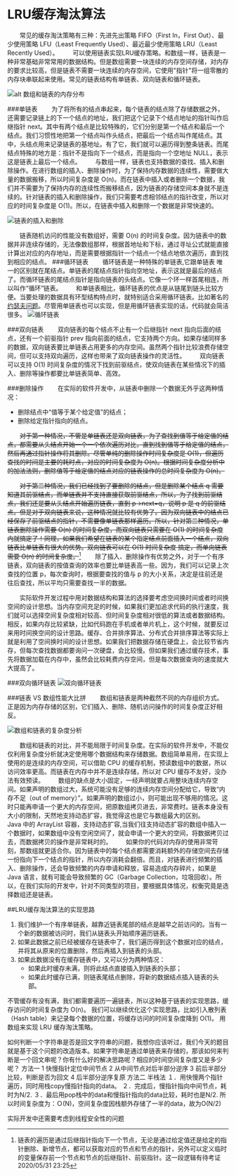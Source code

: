LRU缓存淘汰算法
===

&emsp;&emsp;常见的缓存淘汰策略有三种：先进先出策略 FIFO（First In，First Out）、最少使用策略 LFU（Least Frequently Used）、最近最少使用策略 LRU（Least Recently Used）。
&emsp;&emsp;可以使用链表实现LRU缓存策略。和数组一样，链表是一种非常基础非常常用的数据结构。但是数组需要一块连续的内存空间存储，对内存的要求比较高，但是链表不需要一块连续的内存空间，它使用"指针"将一组零散的内存块串联起来使用。常见的链表结构有单链表、双向链表和循环链表。

![alt 数组和链表的内存分布](assert/LinkedListAndArray.jpg)

###单链表
&emsp;&emsp;为了将所有的结点串起来，每个链表的结点除了存储数据之外，还需要记录链上的下一个结点的地址，我们把这个记录下个结点地址的指针叫作后继指针 next。其中有两个结点是比较特殊的，它们分别是第一个结点和最后一个结点。我们习惯性地把第一个结点叫作头结点，把最后一个结点叫作尾结点。其中，头结点用来记录链表的基地址。有了它，我们就可以遍历得到整条链表。而尾结点特殊的地方是：指针不是指向下一个结点，而是指向一个空地址 NULL，表示这是链表上最后一个结点。
&emsp;&emsp;与数组一样，链表也支持数据的查找、插入和删除操作。在进行数组的插入、删除操作时，为了保持内存数据的连续性，需要做大量的数据搬移，所以时间复杂度是 O(n)。而在链表中插入或者删除一个数据，我们并不需要为了保持内存的连续性而搬移结点，因为链表的存储空间本身就不是连续的。针对链表的插入和删除操作，我们只需要考虑相邻结点的指针改变，所以对应的时间复杂度是 O(1)。所以，在链表中插入和删除一个数据是非常快速的。

![链表的插入和删除](assert/LinkedListAddAndDelete.jpg)

&emsp;&emsp;链表随机访问的性能没有数组好，需要 O(n) 的时间复杂度。因为链表中的数据并非连续存储的，无法像数组那样，根据首地址和下标，通过寻址公式就能直接计算出对应的内存地址，而是需要根据指针一个结点一个结点地依次遍历，直到找到相应的结点。
###循环链表
&emsp;&emsp;循环链表是一种特殊的单链表,它跟单链表 唯一的区别就在尾结点。单链表的尾结点指针指向空地址，表示这就是最后的结点了。而循环链表的尾结点指针是指向链表的头结点。它像一个环一样首尾相连，所以叫作“循环”链表。
&emsp;&emsp;和单链表相比，循环链表的优点是从链尾到链头比较方便。当要处理的数据具有环型结构特点时，就特别适合采用循环链表。比如著名的[约瑟夫问题](https://zh.wikipedia.org/wiki/%E7%BA%A6%E7%91%9F%E5%A4%AB%E6%96%AF%E9%97%AE%E9%A2%98)。尽管用单链表也可以实现，但是用循环链表实现的话，代码就会简洁很多。
![循环链表](assert/CircularLinkedList.jpg)

###双向链表
&emsp;&emsp;双向链表的每个结点不止有一个后继指针 next 指向后面的结点，还有一个前驱指针 prev 指向前面的结点，它支持两个方向。如果存储同样多的数据，双向链表要比单链表占用更多的内存空间。虽然两个指针比较浪费存储空间，但可以支持双向遍历，这样也带来了双向链表操作的灵活性。
&emsp;&emsp;双向链表可以支持 O(1) 时间复杂度的情况下找到前驱结点，使双向链表在某些情况下的插入、删除等操作都要比单链表简单、高效。

###删除操作
&emsp;&emsp;在实际的软件开发中，从链表中删除一个数据无外乎这两种情况：
+ 删除结点中“值等于某个给定值”的结点；
+ 删除给定指针指向的结点。

&emsp;&emsp;~~对于第一种情况，不管是单链表还是双向链表，为了查找到值等于给定值的结点，都需要从头结点开始一个一个依次遍历对比，直到找到值等于给定值的结点，然后再通过指针操作将其删除。尽管单纯的删除操作时间复杂度是 O(1)，但遍历查找的时间是主要的耗时点，对应的时间复杂度为 O(n)。根据时间复杂度分析中的加法法则，删除值等于给定值的结点对应的链表操作的总时间复杂度为 O(n)。~~

&emsp;&emsp;~~对于第二种情况，我们已经找到了要删除的结点，但是删除某个结点 q 需要知道其前驱结点，而单链表并不支持直接获取前驱结点，所以，为了找到前驱结点，我们还是要从头结点开始遍历链表，直到 p->next=q，说明 p 是 q 的前驱结点。但是对于双向链表来说，这种情况就比较有优势了。因为双向链表中的结点已经保存了前驱结点的指针，不需要像单链表那样遍历。所以，针对第二种情况，单链表删除操作需要 O(n) 的时间复杂度，而双向链表只需要在 O(1) 的时间复杂度内就搞定了！同理，如果我们希望在链表的某个指定结点前面插入一个结点，双向链表比单链表有很大的优势。双向链表可以在 O(1) 时间复杂度 搞定，而单向链表需要 O(n) 的时间复杂度。~~[^链表的遍历]
&emsp;&emsp;除了插入、删除操作有优势之外，对于一个有序链表，双向链表的按值查询的效率也要比单链表高一些。因为，我们可以记录上次查找的位置 p，每次查询时，根据要查找的值与 p 的大小关系，决定是往前还是往后查找，所以平均只需要查找一半的数据。

[^链表的遍历]: 链表的遍历是通过后继指针指向下一个节点，无论是通过给定值还是给定的指针删除、新增节点，都可以获取对应的节点和节点的指针，另外可以定义临时的变量保存前一个节点和节点的后继指针、前驱指针。这一段逻辑有待考证 2020/05/31 23:25

&emsp;&emsp;实际软件开发过程中用对数据结构和算法的选择要考虑空间换时间或者时间换空间的设计思想。当内存空间充足的时候，如果我们更加追求代码的执行速度，我们就可以选择空间复杂度相对较高、但时间复杂度相对很低的算法或者数据结构。相反，如果内存比较紧缺，比如代码跑在手机或者单片机上，这个时候，就要反过来用时间换空间的设计思路。缓存、合并排序算法、分布式合并排序算法等实际上就是利用了空间换时间的设计思想。如果我们把数据存储在硬盘上，会比较节省内存，但每次查找数据都要询问一次硬盘，会比较慢。但如果我们通过缓存技术，事先将数据加载在内存中，虽然会比较耗费内存空间，但是每次数据查询的速度就大大提高了。

###双向循环链表
![双向循环链表](assert/DoubleCircularLinkedList.jpg)

###链表 VS 数组性能大比拼
&emsp;&emsp;数组和链表是两种截然不同的内存组织方式。正是因为内存存储的区别，它们插入、删除、随机访问操作的时间复杂度正好相反。

![数组和链表的复杂度分析](assert/TimeComplexityBetweenArrayAndList.jpg)

&emsp;&emsp;数组和链表的对比，并不能局限于时间复杂度。在实际的软件开发中，不能仅仅利用复杂度分析就决定使用哪个数据结构来存储数据。数组简单易用，在实现上使用的是连续的内存空间，可以借助 CPU 的缓存机制，预读数组中的数据，所以访问效率更高。而链表在内存中并不是连续存储，所以对 CPU 缓存不友好，没办法有效预读。
&emsp;&emsp;数组的缺点是大小固定，一经声明就要占用整块连续内存空间。如果声明的数组过大，系统可能没有足够的连续内存空间分配给它，导致“内存不足（out of memory）”。如果声明的数组过小，则可能出现不够用的情况。这时只能再申请一个更大的内存空间，把原数组拷贝进去，非常费时。链表本身没有大小的限制，天然地支持动态扩容，我觉得这也是它与数组最大的区别。
&emsp;&emsp;Java 中的 ArrayList 容器，支持动态扩容,当我们往支持动态扩容的数组中插入一个数据时，如果数组中没有空闲空间了，就会申请一个更大的空间，将数据拷贝过去，而数据拷贝的操作是非常耗时的。
&emsp;&emsp;如果你的代码对内存的使用非常苛刻，那数组就更适合你。因为链表中的每个结点都需要消耗额外的存储空间去存储一份指向下一个结点的指针，所以内存消耗会翻倍。而且，对链表进行频繁的插入、删除操作，还会导致频繁的内存申请和释放，容易造成内存碎片，如果是 Java 语言，就有可能会导致频繁的 GC（Garbage Collection，垃圾回收）。所以，在我们实际的开发中，针对不同类型的项目，要根据具体情况，权衡究竟是选择数组还是链表。

##LRU缓存淘汰算法的实现思路
1. 我们维护一个有序单链表，越靠近链表尾部的结点是越早之前访问的。当有一个新的数据被访问时，我们从链表头开始顺序遍历链表。
2. 如果此数据之前已经被缓存在链表中了，我们遍历得到这个数据对应的结点，并将其从原来的位置删除，然后再插入到链表的头部。
3. 如果此数据没有在缓存链表中，又可以分为两种情况：
    - 如果此时缓存未满，则将此结点直接插入到链表的头部；
    - 如果此时缓存已满，则链表尾结点删除，将新的数据结点插入链表的头部。

不管缓存有没有满，我们都需要遍历一遍链表，所以这种基于链表的实现思路，缓存访问的时间复杂度为 O(n)。
我们可以继续优化这个实现思路，比如引入散列表（Hash table）来记录每个数据的位置，将缓存访问的时间复杂度降到 O(1)。
用数组来实现 LRU 缓存淘汰策略。

如何判断一个字符串是否是回文字符串的问题，我想你应该听过，我们今天的题目就是基于这个问题的改造版本。如果字符串是通过单链表来存储的，那该如何来判断是一个回文串呢？你有什么好的解决思路呢？相应的时间空间复杂度又是多少呢？
方法一
1 快慢指针定位中间节点
2 从中间节点对后半部分逆序
3 前后半部分比较，判断是否为回文
4 后半部分逆序复原
方法二 半栈法
１．用快慢两个指针遍历，同时用栈copy慢指针指向的data。
２．完成后，慢指针指向中间节点，耗时为N/2.
３．最后用pop栈中的data和慢指针指向的data比较，耗时也是N/2.
所以时间复杂度为：Ｏ(N)，空间复杂度因栈额外存储了一半的data，故为O(N/2)

实际开发中还需要考虑到线程安全性的问题